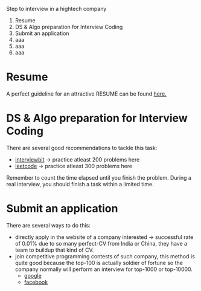 Step to interview in a hightech company

1. Resume 
1. DS & Algo preparation for Interview Coding
1. Submit an application
1. aaa
1. aaa
1. aaa

# Resume
A perfect guideline for an attractive RESUME can be found [here.](https://www.careercup.com/resume/)

# DS & Algo preparation for Interview Coding
There are several good recommendations to tackle this task:

- [interviewbit](https://www.interviewbit.com/practice/) -> practice atleast 200 problems here
- [leetcode](https://leetcode.com/problemset) -> practice atleast 300 problems here

Remember to count the time elapsed until you finish the problem. During a real interview, you should finish a task within a limited time. 

# Submit an application
There are several ways to do this:

- directly apply in the website of a company interested -> successful rate of 0.01% due to so many perfect-CV from India or China, they have a team to buildup that kind of CV.
- join competitive programming contests of such company, this method is quite good because the top-100 is actually soldier of fortune so the company normally will perform an interview for top-1000 or top-10000.
   - [google](https://codingcompetitions.withgoogle.com/codejam)
   - [facebook](https://www.facebook.com/hackercup/contest)
